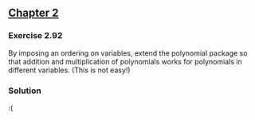 ## [Chapter 2](../index.md#2-Building-Abstractions-with-Data)

### Exercise 2.92

By imposing an ordering on variables, extend the polynomial package so that addition and multiplication of polynomials works for polynomials in different variables. (This is not easy!)

### Solution

:(

